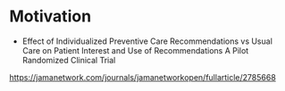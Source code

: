 Motivation
==========


- Effect of Individualized Preventive Care Recommendations vs Usual Care on Patient Interest and Use of Recommendations
A Pilot Randomized Clinical Trial

https://jamanetwork.com/journals/jamanetworkopen/fullarticle/2785668
